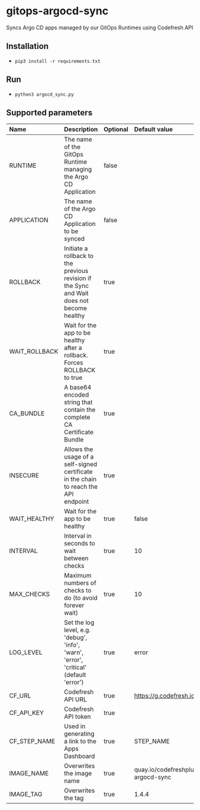 # gitops-argocd-sync

Syncs Argo CD apps managed by our GitOps Runtimes using Codefresh API

##  Installation 

* `pip3 install -r requirements.txt`

## Run

* `python3 argocd_sync.py`

## Supported parameters
| Name           | Description                                                                               | Optional | Default value                               |
|:---------------|:------------------------------------------------------------------------------------------|:---------|:--------------------------------------------|
| RUNTIME        | The name of the GitOps Runtime managing the Argo CD Application                           | false    |                                             |
| APPLICATION    | The name of the Argo CD Application to be synced                                          | false    |                                             |
| ROLLBACK       | Initiate a rollback to the previous revision if the Sync and Wait does not become healthy | true     |                                             |
| WAIT_ROLLBACK  | Wait for the app to be healthy after a rollback. Forces ROLLBACK to true                  | true     |                                             |
| CA_BUNDLE      | A base64 encoded string that contain the complete CA Certificate Bundle                   | true     |                                             |
| INSECURE       | Allows the usage of a self-signed certificate in the chain to reach the API endpoint      | true     |                                             |
| WAIT_HEALTHY   | Wait for the app to be healthy                                                            | true     | false                                       |
| INTERVAL       | Interval in seconds to wait between checks                                                | true     | 10                                          |
| MAX_CHECKS     | Maximum numbers of checks to do (to avoid forever wait)                                   | true     | 10                                          |
| LOG_LEVEL      | Set the log level, e.g. 'debug', 'info', 'warn', 'error', 'critical' (default 'error')    | true     | error                                       |
| CF_URL         | Codefresh API URL                                                                         | true     | https://g.codefresh.io                      |
| CF_API_KEY     | Codefresh API token                                                                       | true     |                                             |
| CF_STEP_NAME   | Used in generating a link to the Apps Dashboard                                           | true     | STEP_NAME                                   |
| IMAGE_NAME     | Overwrites the image name                                                                 | true     | quay.io/codefreshplugins/gitops-argocd-sync |
| IMAGE_TAG      | Overwrites the tag                                                                        | true     | 1.4.4                                       |
